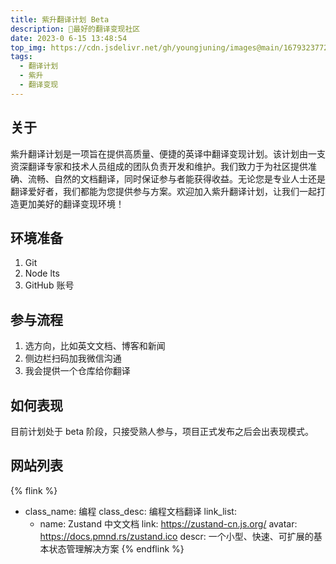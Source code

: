 ```yaml
---
title: 紫升翻译计划 Beta
description: 🎋最好的翻译变现社区
date: 2023-0 6-15 13:48:54
top_img: https://cdn.jsdelivr.net/gh/youngjuning/images@main/1679323772618.png
tags:
  - 翻译计划
  - 紫升
  - 翻译变现
---
```


## 关于

紫升翻译计划是一项旨在提供高质量、便捷的英译中翻译变现计划。该计划由一支资深翻译专家和技术人员组成的团队负责开发和维护。我们致力于为社区提供准确、流畅、自然的文档翻译，同时保证参与者能获得收益。无论您是专业人士还是翻译爱好者，我们都能为您提供参与方案。欢迎加入紫升翻译计划，让我们一起打造更加美好的翻译变现环境！

## 环境准备

1. Git
2. Node lts
3. GitHub 账号

## 参与流程

1. 选方向，比如英文文档、博客和新闻
2. 侧边栏扫码加我微信沟通
3. 我会提供一个仓库给你翻译

## 如何表现

目前计划处于 beta 阶段，只接受熟人参与，项目正式发布之后会出表现模式。

## 网站列表

{% flink %}
- class_name: 编程
  class_desc: 编程文档翻译
  link_list:
    - name: Zustand 中文文档
      link: https://zustand-cn.js.org/
      avatar: https://docs.pmnd.rs/zustand.ico
      descr: 一个小型、快速、可扩展的基本状态管理解决方案
{% endflink %}
